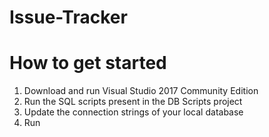 # Issue-Tracker

# How to get started
1. Download and run Visual Studio 2017 Community Edition
2. Run the SQL scripts present in the DB Scripts project
3. Update the connection strings of your local database
4. Run
